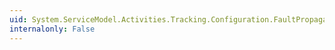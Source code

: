 ```yaml
---
uid: System.ServiceModel.Activities.Tracking.Configuration.FaultPropagationQueryElementCollection.ElementName
internalonly: False
---
```

